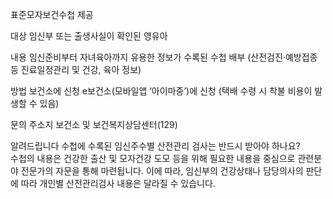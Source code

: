 표준모자보건수첩 제공

대상
 임신부 또는 출생사실이 확인된 영유아

내용
 임신준비부터 자녀육아까지 유용한 정보가 수록된 수첩 배부 (산전검진·예방접종 등 진료일정관리 및 건강, 육아 정보)

방법
 보건소에 신청
 e보건소(모바일앱 ‘아이마중’)에 신청 (택배 수령 시 착불 비용이 발생할 수 있음)

문의
 주소지 보건소 및 보건복지상담센터(129)

알려드립니다
 수첩에 수록된 임신주수별 산전관리 검사는 반드시 받아야 하나요?  
   수첩의 내용은 건강한 출산 및 모자건강 도모 등을 위해 필요한 내용을 중심으로 관련분야 전문가의 자문을 통해 마련됩니다. 이에 따라, 임신부의 건강상태나 담당의사의 판단에 따라 개인별 산전관리검사 내용은 달라질 수 있습니다.
